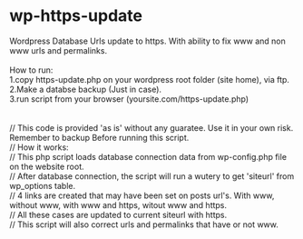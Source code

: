 # wp-https-update
Wordpress Database Urls update to https. With ability to fix www and non www urls and permalinks.
<br/><br/>
How to run:<br/>
1.copy https-update.php on your wordpress root folder (site home), via ftp.<br/>
2.Make a databse backup (Just in case).<br/>
3.run script from your browser (yoursite.com/https-update.php)<br/>
<br/>
<br/>
// This code is provided 'as is' without any guaratee. Use it in your own risk. Remember to backup Before running this script.<br/>
// How it works:<br/>
// This php script loads database connection data from wp-config.php file on the website root.<br/>
// After database connection, the script will run a wutery to get 'siteurl' from wp_options table. <br/>
// 4 links are created that may have been set on posts url's. With www, without www, with www and https, witout www and https.<br/>
// All these cases are updated to current siteurl with https.<br/>
// This script will also correct urls and permalinks that have or not www.<br/>
